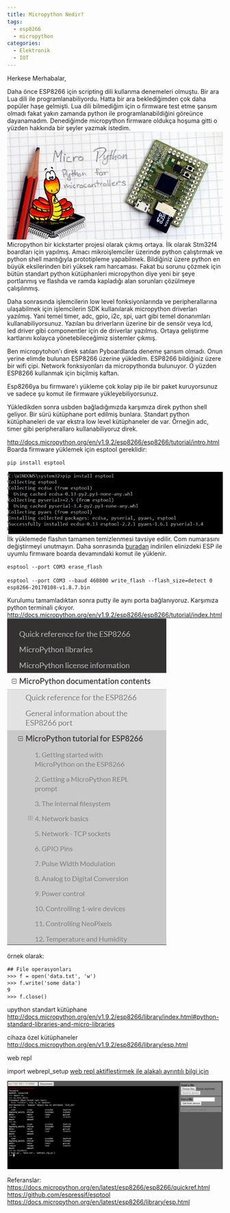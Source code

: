 ```yaml
---
title: Micropython Nedir?
tags:
  - esp8266
  - micropython
categories:
  - Elektronik
  - IOT
---
```


Herkese Merhabalar,

Daha önce ESP8266 için scripting dili kullanma denemeleri olmuştu. Bir ara Lua dili ile programlanabiliyordu. Hatta bir ara beklediğimden çok daha popüler haşe gelmişti. Lua dili bilmediğim için o firmware test etme şansım olmadı fakat yakın zamanda python ile programlanabildiğini göreünce dayanamadım. Denediğimde micropython firmware oldukça hoşuma gitti o yüzden hakkında bir şeyler yazmak istedim. 
![upython](/images/1516117467411.jpg)
Micropython bir kickstarter projesi olarak çıkmış ortaya. İlk olarak Stm32f4 boardları için yapılmış. Amacı mikroişlemciler üzerinde python çalıştırmak ve python shell mantığıyla prototipleme yapabilmek. Bildiğiniz üzere python en büyük eksilerinden biri yüksek ram harcaması. Fakat bu sorunu çözmek için bütün standart python kütüphanleri micropython diye yeni bir şeye portlanmış ve flashda ve ramda kapladığı alan sorunları çözülmeye çalışılınmış. 

Daha sonrasında işlemcilerin low level fonksiyonlarında ve peripherallarına ulaşabilmek için işlemcilerin SDK kullanılarak micropython driverları yazılmış. Yani temel timer, adc, gpio, i2c, spi, uart gibi temel donanımları kullanabiliyorsunuz. Yazılan bu driverların üzerine bir de sensör veya lcd, led driver gibi componentler için de driverlar yazılmış. Ortaya geliştirme kartlarını kolayca yönetebileceğimiz sistemler çıkmış.

Ben micropytohon'ı direk satılan Pyboardlarda deneme şansım olmadı. Onun yerine elimde bulunan ESP8266 üzerine yükledim. ESP8266 bildiğiniz üzere bir wifi çipi. Network fonksiyonları da micropythonda bulunuyor. O yüzden ESP8266 kullanmak için biçilmiş kaftan. 

Esp8266ya bu firmware'ı yükleme çok kolay pip ile bir paket kuruyorsunuz ve sadece şu komut ile firmware yükleyebiliyorsunuz.

Yükledikden sonra usbden bağladığımızda karşımıza direk python shell geliyor.
Bir sürü kütüphane port edilmiş bunlara. Standart python kütüphaneleri de var ekstra low level kütüphaneler de var. Örneğin adc, timer gibi peripherallaro kullanabiliyoruz direk.

http://docs.micropython.org/en/v1.9.2/esp8266/esp8266/tutorial/intro.html
Boarda firmware yüklemek için esptool gereklidir:
```
pip install esptool
```
![esptool](/images/1517947480163.png)
İlk yüklemede flashın tamamen temizlenmesi tavsiye edilir. Com numarasını değiştirmeyi unutmayın.
Daha sonrasında [buradan](https://micropython.org/download) indirilen elinizdeki ESP ile uyumlu firmware boarda devamındaki komut ile yüklenir.

```
esptool --port COM3 erase_flash

esptool --port COM3 --baud 460800 write_flash --flash_size=detect 0 esp8266-20170108-v1.8.7.bin
```

Kurulumu tamamladıktan sonra putty ile aynı porta bağlanıyoruz. Karşımıza python terminali çıkıyor. 
http://docs.micropython.org/en/v1.9.2/esp8266/esp8266/tutorial/index.html
![image](/images/1517947735177.png)

örnek olarak:
```
## File operasyonları
>>> f = open('data.txt', 'w')
>>> f.write('some data')
9
>>> f.close()

```

upython standart kütüphane
http://docs.micropython.org/en/v1.9.2/esp8266/library/index.html#python-standard-libraries-and-micro-libraries

cihaza özel kütüphaneler
http://docs.micropython.org/en/v1.9.2/esp8266/library/esp.html

web repl

import webrepl_setup
 [web repl aktifleştirmek ile alakalı ayrıntılı bilgi için](https://learn.adafruit.com/micropython-basics-esp8266-webrepl/access-webrepl) 

![image](/images/1517956338699.png)

Referanslar:
https://docs.micropython.org/en/latest/esp8266/esp8266/quickref.html
https://github.com/espressif/esptool
https://docs.micropython.org/en/latest/esp8266/library/esp.html

